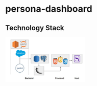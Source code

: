 # persona-dashboard

## Technology Stack
<img src= "https://github.com/JohnvanZalk/persona-dashboard/blob/master/images/technology_diagram.JPG" width="250">
